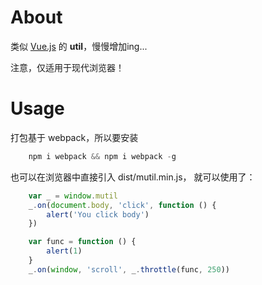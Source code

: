 # About

类似 [Vue.js](github.com/vuejs/vue/src/util) 的 **util**，慢慢增加ing...

注意，仅适用于现代浏览器！

# Usage

打包基于 webpack，所以要安装
```js
	npm i webpack && npm i webpack -g
```

也可以在浏览器中直接引入 dist/mutil.min.js， 就可以使用了：
```js
	var _ = window.mutil
	_.on(document.body, 'click', function () {
		alert('You click body')
	})

	var func = function () {
		alert(1)
	}
	_.on(window, 'scroll', _.throttle(func, 250))
```